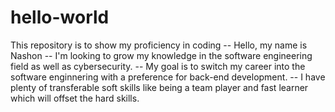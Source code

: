 # hello-world
This repository is to show my proficiency in coding
-- Hello, my name is Nashon
-- I'm looking to grow my knowledge in the software engineering field as well as cybersecurity.
-- My goal is to switch my career into the software enginnering with a preference for back-end development.
-- I have plenty of transferable soft skills like being a team player and fast learner which will offset the hard skills.

